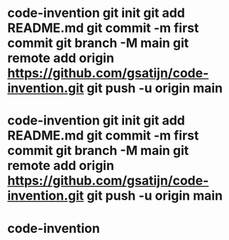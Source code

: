 # code-invention git init git add README.md git commit -m first commit git branch -M main git remote add origin https://github.com/gsatijn/code-invention.git git push -u origin main
# code-invention git init git add README.md git commit -m first commit git branch -M main git remote add origin https://github.com/gsatijn/code-invention.git git push -u origin main
# code-invention
